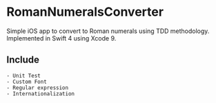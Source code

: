 # RomanNumeralsConverter

Simple iOS app to convert to Roman numerals using TDD methodology.
Implemented in Swift 4 using Xcode 9.

## Include

    - Unit Test
    - Custom Font
    - Regular expression
    - Internationalization
    
 

